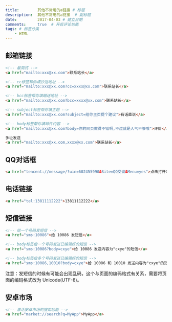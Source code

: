 ```yaml
---
title:        其他不常用的a链接 # 标题
description:  其他不常用的a链接  # 副标题
date:         2017-04-03 # 建立日期
comments:     true  # 开启评论功能
tags: # 标签分类
    - HTML
---
```



## 邮箱链接
```html
<!-- 最简式 -->
<a href="mailto:xxx@xx.com">联系站长</a>

<!-- cc标签帮你填抄送地址 -->
<a href="mailto:xxx@xx.com?cc=xxxx@xx.com">联系站长</a>

<!-- bcc标签帮你填暗送地址 -->
<a href="mailto:xxx@xx.com?bcc=xxxx@xx.com">联系站长</a>

<!-- subject标签帮你填主题 -->
<a href="mailto:xxx@xx.com?subject=给你主页提个建议">有话直说</a>

<!-- body标签帮你填邮件内容 -->
<a href="mailto:xxx@xx.com?body=你的网页做得不错啊,不过就是人气不够哦">评价</a>

多址发送
<a href="mailto:xxx@xx.com,xxxx@xx.com">联系站长</a>
```

## QQ对话框
```html
<a href="tencent://message/?uin=602455990&Site=QQ交谈&Menu=yes">点击打开QQ聊天对话框</a>
```

## 电话链接
```html
<a href="tel:13811112222">13811112222</a>
```

## 短信链接
```html
<!-- 给一个号码发短信 -->
<a href="sms:10086">给 10086 发短信</a>

<!-- body标签给一个号码发送已编辑好的短信 -->
<a href="sms:10086?body=cxye">给 10086 发送内容为"cxye"的短信</a>

<!-- body标签给多个号码发送已编辑好的短信 -->
<a href="sms:10086,10010?body=cxye">给 10086 和 10010 发送内容为"cxye"的短信</a>
```
注意：发短信的时候有可能会出现乱码，这个与页面的编码格式有关系，需要将页面的编码格式改为 Unicode(UTF-8)。

## 安卓市场
```html
<!-- 激活安卓市场的搜索功能 -->
<a href="market://search?q=MyApp">MyApp</a>
```

